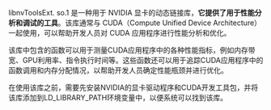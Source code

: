libnvToolsExt. so.1 是一种用于 NVIDIA 显卡的动态链接库，**它提供了用于性能分析和调试的工具**。该库通常与 CUDA（Compute Unified Device Architecture）一起使用，可以帮助开发人员对 CUDA 应用程序进行性能分析和优化。

该库中包含的函数可以用于测量CUDA应用程序中的各种性能指标，例如内存带宽、GPU利用率、指令执行时间等。这些函数还可以用于追踪CUDA应用程序中的函数调用和内存分配情况，以帮助开发人员确定性能瓶颈并进行优化。

在使用该库之前，需要先安装NVIDIA的显卡驱动程序和CUDA开发工具包，并将该库添加到LD_LIBRARY_PATH环境变量中，以便系统可以找到该库。